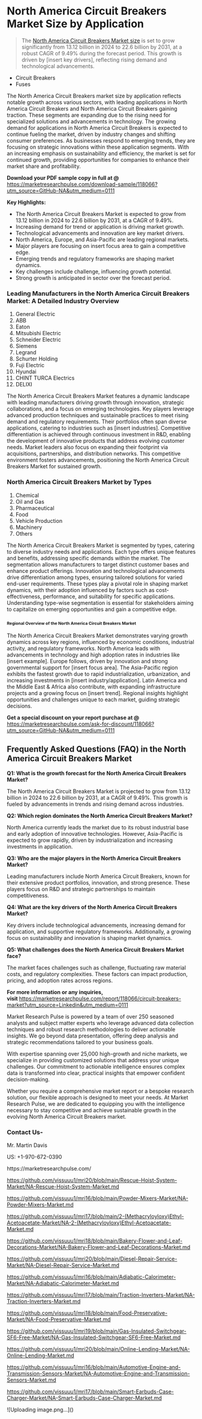 <h1>North America Circuit Breakers Market&nbsp;Size by Application</h1><blockquote><p>The <a href="https://marketresearchpulse.com/download-sample/118066?utm_source=GitHub-NA&amp;utm_medium=0111">North America Circuit Breakers Market size</a> is set to grow significantly from 13.12 billion in 2024 to 22.6 billion by 2031, at a robust CAGR of 9.49% during the forecast period. This growth is driven by [insert key drivers], reflecting rising demand and technological advancements.</p></blockquote><ul><li>Circuit Breakers<li> Fuses</li></ul><p>The North America Circuit Breakers market size by application reflects notable growth across various sectors, with leading applications in North America Circuit Breakers and North America Circuit Breakers gaining traction. These segments are expanding due to the rising need for specialized solutions and advancements in technology. The growing demand for applications in North America Circuit Breakers is expected to continue fueling the market, driven by industry changes and shifting consumer preferences. As businesses respond to emerging trends, they are focusing on strategic innovations within these application segments. With an increasing emphasis on sustainability and efficiency, the market is set for continued growth, providing opportunities for companies to enhance their market share and profitability.</p><p><strong>Download your PDF sample copy in full at @ </strong><a href="https://marketresearchpulse.com/download-sample/118066?utm_source=GitHub-NA&amp;utm_medium=0111">https://marketresearchpulse.com/download-sample/118066?utm_source=GitHub-NA&amp;utm_medium=0111</a></p><p><strong>Key Highlights: </strong></p><ul><li>The North America Circuit Breakers Market is expected to grow from 13.12 billion in 2024 to 22.6 billion by 2031, at a CAGR of 9.49%.</li><li>Increasing demand for trend or application is driving market growth.</li><li>Technological advancements and innovation are key market drivers.</li><li>North America, Europe, and Asia-Pacific are leading regional markets.</li><li>Major players are focusing on insert focus area to gain a competitive edge.</li><li>Emerging trends and regulatory frameworks are shaping market dynamics.</li><li>Key challenges include challenge, influencing growth potential.</li><li>Strong growth is anticipated in sector over the forecast period.</li></ul><h3>Leading Manufacturers in the North America Circuit Breakers Market: A Detailed Industry Overview</h3><ol><li>General Electric</li><li>ABB</li><li>Eaton</li><li>Mitsubishi Electric</li><li>Schneider Electric</li><li>Siemens</li><li>Legrand</li><li>Schurter Holding</li><li>Fuji Electric</li><li>Hyundai</li><li>CHINT TURCA Electrics</li><li>DELIXI</li></ol><div class="flex max-w-full flex-col flex-grow"><div class="min-h-8 text-message flex w-full flex-col items-end gap-2 whitespace-normal break-words [.text-message+&amp;]:mt-5" dir="auto" data-message-author-role="assistant" data-message-id="fd8432e4-4910-450d-b182-61b7bfb0a01f" data-message-model-slug="gpt-4o"><div class="flex w-full flex-col gap-1 empty:hidden first:pt-[3px]"><div class="markdown prose w-full break-words dark:prose-invert light"><p>The North America Circuit Breakers Market features a dynamic landscape with leading manufacturers driving growth through innovation, strategic collaborations, and a focus on emerging technologies. Key players leverage advanced production techniques and sustainable practices to meet rising demand and regulatory requirements. Their portfolios often span diverse applications, catering to industries such as [insert industries]. Competitive differentiation is achieved through continuous investment in R&amp;D, enabling the development of innovative products that address evolving customer needs. Market leaders also focus on expanding their footprint via acquisitions, partnerships, and distribution networks. This competitive environment fosters advancements, positioning the North America Circuit Breakers Market for sustained growth.</p></div></div></div></div><h3>North America Circuit Breakers Market by Types</h3><ol><li>Chemical<li> Oil and Gas<li> Pharmaceutical<li> Food<li> Vehicle Production<li> Machinery<li> Others</li></ol><div class="flex max-w-full flex-col flex-grow"><div class="min-h-8 text-message flex w-full flex-col items-end gap-2 whitespace-normal break-words [.text-message+&amp;]:mt-5" dir="auto" data-message-author-role="assistant" data-message-id="084470be-0bb7-4664-bddf-5156b4f41249" data-message-model-slug="gpt-4o-mini"><div class="flex w-full flex-col gap-1 empty:hidden first:pt-[3px]"><div class="markdown prose w-full break-words dark:prose-invert light"><p>The North America Circuit Breakers Market is segmented by types, catering to diverse industry needs and applications. Each type offers unique features and benefits, addressing specific demands within the market. The segmentation allows manufacturers to target distinct customer bases and enhance product offerings. Innovation and technological advancements drive differentiation among types, ensuring tailored solutions for varied end-user requirements. These types play a pivotal role in shaping market dynamics, with their adoption influenced by factors such as cost-effectiveness, performance, and suitability for specific applications. Understanding type-wise segmentation is essential for stakeholders aiming to capitalize on emerging opportunities and gain a competitive edge.</p></div></div></div></div><h3><span style="font-size: 11px;">Regional Overview of the North America Circuit Breakers Market</span></h3><div class="flex max-w-full flex-col flex-grow"><div class="min-h-8 text-message flex w-full flex-col items-end gap-2 whitespace-normal break-words [.text-message+&amp;]:mt-5" dir="auto" data-message-author-role="assistant" data-message-id="e9038762-ce64-4e30-91c9-9bd413514231" data-message-model-slug="gpt-4o-mini"><div class="flex w-full flex-col gap-1 empty:hidden first:pt-[3px]"><div class="markdown prose w-full break-words dark:prose-invert light"><p>The North America Circuit Breakers Market demonstrates varying growth dynamics across key regions, influenced by economic conditions, industrial activity, and regulatory frameworks. North America leads with advancements in technology and high adoption rates in industries like [insert example]. Europe follows, driven by innovation and strong governmental support for [insert focus area]. The Asia-Pacific region exhibits the fastest growth due to rapid industrialization, urbanization, and increasing investments in [insert industry/application]. Latin America and the Middle East &amp; Africa also contribute, with expanding infrastructure projects and a growing focus on [insert trend]. Regional insights highlight opportunities and challenges unique to each market, guiding strategic decisions.</p></div></div></div></div><p><strong>Get a special discount on your report purchase at @ </strong><a href="https://marketresearchpulse.com/ask-for-discount/118066?utm_source=GitHub-NA&amp;utm_medium=0111">https://marketresearchpulse.com/ask-for-discount/118066?utm_source=GitHub-NA&amp;utm_medium=0111</a></p><h2>Frequently Asked Questions (FAQ) in the North America Circuit Breakers Market</h2><p><strong>Q1: What is the growth forecast for the North America Circuit Breakers Market?</strong></p><p>The North America Circuit Breakers Market is projected to grow from 13.12 billion in 2024 to 22.6 billion by 2031, at a CAGR of 9.49%. This growth is fueled by advancements in trends and rising demand across industries.</p><p><strong>Q2: Which region dominates the North America Circuit Breakers Market?</strong></p><p>North America currently leads the market due to its robust industrial base and early adoption of innovative technologies. However, Asia-Pacific is expected to grow rapidly, driven by industrialization and increasing investments in application.</p><p><strong>Q3: Who are the major players in the North America Circuit Breakers Market?</strong></p><p>Leading manufacturers include North America Circuit Breakers, known for their extensive product portfolios, innovation, and strong presence. These players focus on R&amp;D and strategic partnerships to maintain competitiveness.</p><p><strong>Q4: What are the key drivers of the North America Circuit Breakers Market?</strong></p><p>Key drivers include technological advancements, increasing demand for application, and supportive regulatory frameworks. Additionally, a growing focus on sustainability and innovation is shaping market dynamics.</p><p><strong>Q5: What challenges does the North America Circuit Breakers Market face?</strong></p><p>The market faces challenges such as challenge, fluctuating raw material costs, and regulatory complexities. These factors can impact production, pricing, and adoption rates across regions.</p><p><strong>For more information or any inquiries, visit&nbsp;</strong><a href="https://marketresearchpulse.com/report/118066/circuit-breakers-market?utm_source=Linkedin&utm_medium=0111">https://marketresearchpulse.com/report/118066/circuit-breakers-market?utm_source=Linkedin&utm_medium=0111</a></p><p>Market Research Pulse is powered by a team of over 250 seasoned analysts and subject matter experts who leverage advanced data collection techniques and robust research methodologies to deliver actionable insights. We go beyond data presentation, offering deep analysis and strategic recommendations tailored to your business goals.</p><p>With expertise spanning over 25,000 high-growth and niche markets, we specialize in providing customized solutions that address your unique challenges. Our commitment to actionable intelligence ensures complex data is transformed into clear, practical insights that empower confident decision-making.</p><p>Whether you require a comprehensive market report or a bespoke research solution, our flexible approach is designed to meet your needs. At Market Research Pulse, we are dedicated to equipping you with the intelligence necessary to stay competitive and achieve sustainable growth in the evolving North America Circuit Breakers market.</p><h3><strong>Contact Us-</strong></h3><p>Mr. Martin Davis</p><p>US: +1-970-672-0390</p><p>https://marketresearchpulse.com/</p><p><a href="https://github.com/vissuuu1/mri20/blob/main/Rescue-Hoist-System-Market/NA-Rescue-Hoist-System-Market.md">https://github.com/vissuuu1/mri20/blob/main/Rescue-Hoist-System-Market/NA-Rescue-Hoist-System-Market.md</a></p><p><a href="https://github.com/vissuuu1/mri16/blob/main/Powder-Mixers-Market/NA-Powder-Mixers-Market.md">https://github.com/vissuuu1/mri16/blob/main/Powder-Mixers-Market/NA-Powder-Mixers-Market.md</a></p><p><a href="https://github.com/vissuuu1/mri17/blob/main/2-(Methacryloyloxy)Ethyl-Acetoacetate-Market/NA-2-(Methacryloyloxy)Ethyl-Acetoacetate-Market.md">https://github.com/vissuuu1/mri17/blob/main/2-(Methacryloyloxy)Ethyl-Acetoacetate-Market/NA-2-(Methacryloyloxy)Ethyl-Acetoacetate-Market.md</a></p><p><a href="https://github.com/vissuuu1/mri18/blob/main/Bakery-Flower-and-Leaf-Decorations-Market/NA-Bakery-Flower-and-Leaf-Decorations-Market.md">https://github.com/vissuuu1/mri18/blob/main/Bakery-Flower-and-Leaf-Decorations-Market/NA-Bakery-Flower-and-Leaf-Decorations-Market.md</a></p><p><a href="https://github.com/vissuuu1/mri20/blob/main/Diesel-Repair-Service-Market/NA-Diesel-Repair-Service-Market.md">https://github.com/vissuuu1/mri20/blob/main/Diesel-Repair-Service-Market/NA-Diesel-Repair-Service-Market.md</a></p><p><a href="https://github.com/vissuuu1/mri16/blob/main/Adiabatic-Calorimeter-Market/NA-Adiabatic-Calorimeter-Market.md">https://github.com/vissuuu1/mri16/blob/main/Adiabatic-Calorimeter-Market/NA-Adiabatic-Calorimeter-Market.md</a></p><p><a href="https://github.com/vissuuu1/mri17/blob/main/Traction-Inverters-Market/NA-Traction-Inverters-Market.md">https://github.com/vissuuu1/mri17/blob/main/Traction-Inverters-Market/NA-Traction-Inverters-Market.md</a></p><p><a href="https://github.com/vissuuu1/mri18/blob/main/Food-Preservative-Market/NA-Food-Preservative-Market.md">https://github.com/vissuuu1/mri18/blob/main/Food-Preservative-Market/NA-Food-Preservative-Market.md</a></p><p><a href="https://github.com/vissuuu1/mri19/blob/main/Gas-Insulated-Switchgear-SF6-Free-Market/NA-Gas-Insulated-Switchgear-SF6-Free-Market.md">https://github.com/vissuuu1/mri19/blob/main/Gas-Insulated-Switchgear-SF6-Free-Market/NA-Gas-Insulated-Switchgear-SF6-Free-Market.md</a></p><p><a href="https://github.com/vissuuu1/mri20/blob/main/Online-Lending-Market/NA-Online-Lending-Market.md">https://github.com/vissuuu1/mri20/blob/main/Online-Lending-Market/NA-Online-Lending-Market.md</a></p><p><a href="https://github.com/vissuuu1/mri16/blob/main/Automotive-Engine-and-Transmission-Sensors-Market/NA-Automotive-Engine-and-Transmission-Sensors-Market.md">https://github.com/vissuuu1/mri16/blob/main/Automotive-Engine-and-Transmission-Sensors-Market/NA-Automotive-Engine-and-Transmission-Sensors-Market.md</a></p><p><a href="https://github.com/vissuuu1/mri17/blob/main/Smart-Earbuds-Case-Charger-Market/NA-Smart-Earbuds-Case-Charger-Market.md">https://github.com/vissuuu1/mri17/blob/main/Smart-Earbuds-Case-Charger-Market/NA-Smart-Earbuds-Case-Charger-Market.md</a></p>
![Uploading image.png…]()
